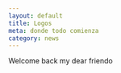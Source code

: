 ```yaml
---
layout: default
title: Logos
meta: donde todo comienza
category: news
---
```


Welcome back my dear friendo